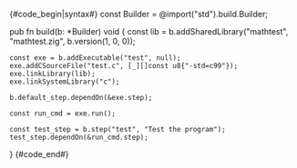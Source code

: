 {#code_begin|syntax#}
const Builder = @import("std").build.Builder;

pub fn build(b: *Builder) void {
    const lib = b.addSharedLibrary("mathtest", "mathtest.zig", b.version(1, 0, 0));

    const exe = b.addExecutable("test", null);
    exe.addCSourceFile("test.c", [_][]const u8{"-std=c99"});
    exe.linkLibrary(lib);
    exe.linkSystemLibrary("c");

    b.default_step.dependOn(&exe.step);

    const run_cmd = exe.run();

    const test_step = b.step("test", "Test the program");
    test_step.dependOn(&run_cmd.step);
}
{#code_end#}